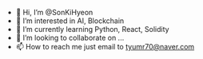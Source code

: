 - 👋 Hi, I’m @SonKiHyeon
- 👀 I’m interested in AI, Blockchain
- 🌱 I’m currently learning Python, React, Solidity
- 💞️ I’m looking to collaborate on ...
- 📫 How to reach me just email to tyumr70@naver.com

<!---
SonKiHyeon/SonKiHyeon is a ✨ special ✨ repository because its `README.md` (this file) appears on your GitHub profile.
You can click the Preview link to take a look at your changes.
--->
